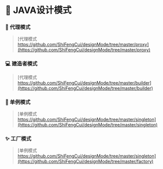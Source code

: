 # 📖 JAVA设计模式

### 🍝 代理模式

>  [代理模式 https://github.com/ShiFengCui/designMode/tree/master/proxy](https://github.com/ShiFengCui/designMode/tree/master/proxy)


### 💻 建造者模式

>  [代理模式 https://github.com/ShiFengCui/designMode/tree/master/builder](https://github.com/ShiFengCui/designMode/tree/master/builder)


### 🙌 单例模式

>  [单例模式 https://github.com/ShiFengCui/designMode/tree/master/singleton](https://github.com/ShiFengCui/designMode/tree/master/singleton)

### ✨ 工厂模式
>  [单例模式 https://github.com/ShiFengCui/designMode/tree/master/singleton](https://github.com/ShiFengCui/designMode/tree/master/factory)